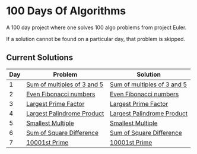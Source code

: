 # 100 Days Of Algorithms

A 100 day project where one solves 100 algo problems from project Euler.

If a solution cannot be found on a particular day, that problem is skipped.

## Current Solutions

| Day | Problem                                                           | Solution                                                     |
| --- | ----------------------------------------------------------------- | ------------------------------------------------------------ |
| 1   | [Sum of multiples of 3 and 5](https://projecteuler.net/problem=1) | [Sum of multiples of 3 and 5](/multiples_of_3_and_5.py)      |
| 2   | [Even Fibonacci numbers](https://projecteuler.net/problem=2)      | [Even Fibonacci numbers](/even_fibonacci_numbers.py)         |
| 3   | [Largest Prime Factor](https://projecteuler.net/problem=3)        | [Largest Prime Factor](/largest_prime_factor.py)             |
| 4   | [Largest Palindrome Product](https://projecteuler.net/problem=4)  | [Largest Palindrome Product](/largest_palindrome_product.py) |
| 5   | [Smallest Multiple](https://projecteuler.net/problem=5)           | [Smallest Multiple](/smallest_multiple.py)                   |
| 6   | [Sum of Square Difference](https://projecteuler.net/problem=6)    | [Sum of Square Difference](/sum_square_difference.py)        |
| 7   | [10001st Prime](https://projecteuler.net/problem=7)               | [10001st Prime](/10001st.py)                                 |
